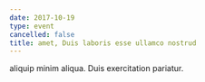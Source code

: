 ```yaml
---
date: 2017-10-19
type: event
cancelled: false
title: amet, Duis laboris esse ullamco nostrud
---
```

aliquip minim aliqua. Duis exercitation pariatur.